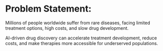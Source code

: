 # Problem Statement:
Millions of people worldwide suffer from rare diseases, facing limited treatment options, high costs, and slow drug development.

AI-driven drug discovery can accelerate treatment development, reduce costs, and make therapies more accessible for underserved populations.
